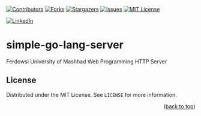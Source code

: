 <a name="readme-top"></a>


[![Contributors][contributors-shield]][contributors-url]
[![Forks][forks-shield]][forks-url]
[![Stargazers][stars-shield]][stars-url]
[![Issues][issues-shield]][issues-url]
[![MIT License][license-shield]][license-url]



[![LinkedIn][linkedin-shield]][javid-linkedin-url]

# simple-go-lang-server

Ferdowsi University of Mashhad Web Programming HTTP Server



<!-- LICENSE -->
## License

Distributed under the MIT License. See `LICENSE` for more information.

<p align="right">(<a href="#readme-top">back to top</a>)</p>




<!-- MARKDOWN LINKS & IMAGES -->
<!-- https://www.markdownguide.org/basic-syntax/#reference-style-links -->
<!-- https://ileriayo.github.io/markdown-badges/ -->

<!-- Contributors -->
[contributors-shield]: https://img.shields.io/github/contributors/javidchaji/FUM-Web-Programming-HTTP-Server.svg?style=for-the-badge

[contributors-url]: https://github.com/javidchaji/FUM-Web-Programming-HTTP-Server/graphs/contributors

<!-- Forks -->
[forks-shield]: https://img.shields.io/github/forks/javidchaji/FUM-Web-Programming-HTTP-Server.svg?style=for-the-badge

[forks-url]: https://github.com/javidchaji/FUM-Web-Programming-HTTP-Server/network/members


<!-- Stars -->
[stars-shield]: https://img.shields.io/github/stars/javidchaji/FUM-Web-Programming-HTTP-Server.svg?style=for-the-badge

[stars-url]: https://github.com/javidchaji/FUM-Web-Programming-HTTP-Server/stargazers


<!-- Issues -->
[issues-shield]: https://img.shields.io/github/issues/javidchaji/FUM-Web-Programming-HTTP-Server.svg?style=for-the-badge

[issues-url]: https://github.com/javidchaji/FUM-Web-Programming-HTTP-Server/issues


<!-- License -->
[license-shield]: https://img.shields.io/github/license/javidchaji/FUM-Web-Programming-HTTP-Server.svg?style=for-the-badge

[license-url]: https://github.com/javidchaji/FUM-Web-Programming-HTTP-Server/blob/master/LICENSE


<!-- Linkedin -->
[linkedin-shield]: https://img.shields.io/badge/linkedin-%230077B5.svg?style=for-the-badge&logo=linkedin&logoColor=white

[javid-linkedin-url]: https://linkedin.com/in/javidchaji
